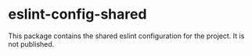 # eslint-config-shared

This package contains the shared eslint configuration for the project.  It is not published.
